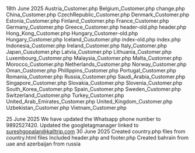 18th June 2025
Austria_Customer.php 
Belgium_Customer.php
change.php
China_Customer.php
CzechRepublic_Customer.php
Denmark_Customer.php
Estonia_Customer.php
Finland_Customer.php
France_Customer.php
Germany_Customer.php
Greece_Customer.php
header-old.php
header.php
Hong_Kong_Customer.php
Hungary_Customer-old.php
Hungary_Customer.php
Iceland_Cusutomer.php
index-old.php
index.php
Indonesia_Customer.php
Ireland_Customer.php
Italy_Customer.php
Japan_Cusutomer.php
Latvia_Customer.php
Lithuania_Customer.php
Luxembourg_Customer.php
Malaysia_Customer.php
Malta_Customer.php
Morocco_Customer.php
Netherlands_Customer.php
Norway_Customer.php
Oman_Customer.php
Phillippins_Customer.php
Portugal_Customer.php
Romania_Customer.php
Russia_Customer.php
Saudi_Arabia_Customer.php
Singapore_Customer.php
Slovakia_Customer.php
Slovenia_Customer.php
South_Korea_Customer.php
Spain_Customer.php
Sweden_Customer.php
Switzerland_Customer.php
Turkey_Customer.php
United_Arab_Emirates_Customer.php
United_Kingdom_Customer.php
Uzbekistan_Customer.php
Vietnam_Customer.php

25 June 2025
We have updated the Whatsapp phone number to 9892527420.
Updated the googletagmanager linked to sureshgopalan@kalltrip.com
30 June 2025
Created country.php files from country.html files
Included header.php and footer.php 
Created bahrain from uae and azerbaijan from russia